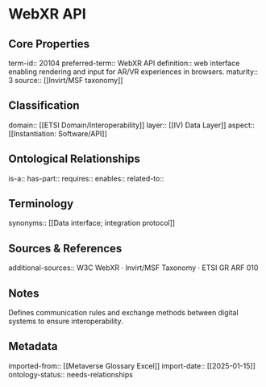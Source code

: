 # WebXR API

## Core Properties
term-id:: 20104
preferred-term:: WebXR API
definition:: web interface enabling rendering and input for AR/VR experiences in browsers.
maturity:: 3
source:: [[Invirt/MSF taxonomy]]

## Classification
domain:: [[ETSI Domain/Interoperability]]
layer:: [[IV) Data Layer]]
aspect:: [[Instantiation: Software/API]]

## Ontological Relationships
is-a:: 
has-part:: 
requires:: 
enables:: 
related-to:: 

## Terminology
synonyms:: [[Data interface; integration protocol]]

## Sources & References
additional-sources:: W3C WebXR · Invirt/MSF Taxonomy · ETSI GR ARF 010

## Notes
Defines communication rules and exchange methods between digital systems to ensure interoperability.

## Metadata
imported-from:: [[Metaverse Glossary Excel]]
import-date:: [[2025-01-15]]
ontology-status:: needs-relationships